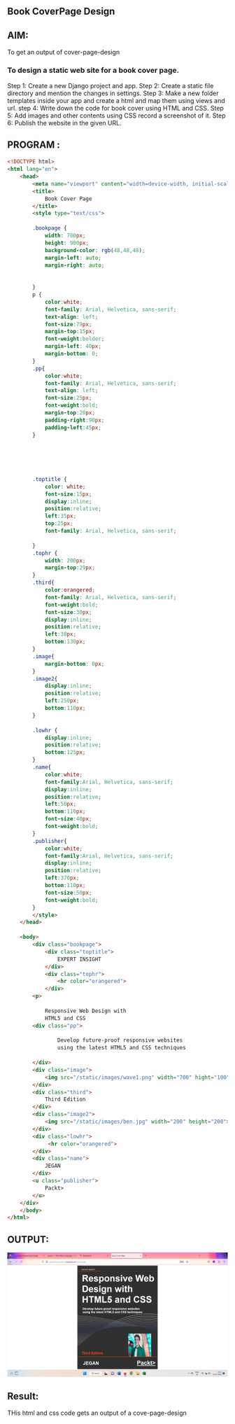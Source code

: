 ## Book CoverPage Design

## AIM: 
To get an output of cover-page-design

### To design a static web site for a book cover page.
Step 1: Create a new Django project and app.
Step 2: Create a static file directory and mention the changes in settings.
Step 3: Make a new folder templates inside your app and create a html and map them using views and url.
step 4: Write down the code for book cover using HTML and CSS.
Step 5: Add images and other contents using CSS record a screenshot of it.
Step 6: Publish the website in the given URL.

## PROGRAM :
```html
<!DOCTYPE html>
<html lang="en">
    <head>
        <meta name="viewport" content="width=device-width, initial-scale=1.0">
        <title>
            Book Cover Page
        </title>
        <style type="text/css"> 
        
        .bookpage {
            width: 700px;
            height: 900px;
            background-color: rgb(48,48,48);
            margin-left: auto;
            margin-right: auto;
            
            
        }
        p {
            color:white;
            font-family: Arial, Helvetica, sans-serif;
            text-align: left;
            font-size:79px;
            margin-top:15px;
            font-weight:bolder;
            margin-left: 40px;
            margin-bottom: 0;
        }
        .pp{
            color:white;
            font-family: Arial, Helvetica, sans-serif;
            text-align: left;
            font-size:25px;
            font-weight:bold;
            margin-top:20px;
            padding-right:90px;
            padding-left:45px;
        }
        
        


        
        .toptitle {
            color: white;
            font-size:15px;
            display:inline;
            position:relative;
            left:35px;
            top:25px;
            font-family: Arial, Helvetica, sans-serif;
        
        }
        .tophr {
            width: 200px;
            margin-top:29px;
        }
        .third{
            color:orangered;
            font-family: Arial, Helvetica, sans-serif;
            font-weight:bold;
            font-size:30px;
            display:inline;
            position:relative;
            left:38px;
            bottom:130px;
        }
        .image{
            margin-bottom: 0px;
        }
        .image2{
            display:inline;
            position:relative;
            left:250px;
            bottom:110px;
        }
            
        .lowhr {
            display:inline;
            position:relative;
            bottom:125px;
        }
        .name{
            color:white;
            font-family:Arial, Helvetica, sans-serif;
            display:inline;
            position:relative;
            left:50px;
            bottom:110px;
            font-size:40px;
            font-weight:bold;
        }
        .publisher{
            color:white;
            font-family:Arial, Helvetica, sans-serif;
            display:inline;
            position:relative;
            left:370px;
            bottom:110px;
            font-size:50px;
            font-weight:bold;
        }
        </style>
    </head>
    
    <body>
        <div class="bookpage">
            <div class="toptitle">
                EXPERT INSIGHT
            </div>
            <div class="tophr">
                <hr color="orangered">
            </div>
        <p>
        
            Responsive Web Design with 
            HTML5 and CSS
        <div class="pp">
        
                Develop future-proof responsive websites
                using the latest HTML5 and CSS techniques
            
        </div>
        <div class="image">
            <img src="/static/images/wave1.png" width="700" hight="100" margin-bottom="0px">
        </div>
        <div class="third">
            Third Edition
        </div>
        <div class="image2">
            <img src="/static/images/ben.jpg" width="200" height="200">
        </div>
        <div class="lowhr">
             <hr color="orangered">
        </div>
        <div class="name">
            JEGAN
        </div>
        <u class="publisher">
            Packt>
        </u>
    </div>
    </body>
</html>
```

## OUTPUT:
![output](pic.jpeg)

## Result:
THis html and css code gets an output of a cove-page-design

